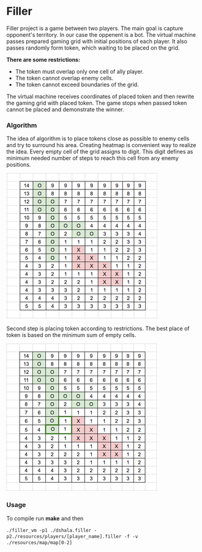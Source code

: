 # Filler

Filler project is a game between two players. The main goal is capture opponent's territory.
In our case the oppenent is a bot. The virtual machine passes prepared gaming grid with initial positions of each player. It also passes randomly form token, which waiting to be placed on the grid.

**There are some restrictions:**
- The token must overlap only one cell of ally player.
- The token cannot overlap enemy cells.
- The token cannot exceed boundaries of the grid.

The virtual machine receives coordinates of placed token and then rewrite the gaming grid with placed token.
The game stops when passed token cannot be placed and demonstrate the winner.

### Algorithm

The idea of algorithm is to place tokens close as possible to enemy cells and try to surround his area.
Creating heatmap is convenient way to realize the idea. Every empty cell of the grid assigns to digit.
This digit defines as minimum needed number of steps to reach this cell from any enemy positions.

![alt text](https://github.com/ITAlexey/Filler/blob/master/imgs/heat-map.png)

Second step is placing token according to restrictions. The best place of token is based on the minimum sum of empty cells.

![alt text](https://github.com/ITAlexey/Filler/blob/master/imgs/calculate-score.png)

### Usage
To compile run **make** and then
```
./filler_vm -p1 ./dshala.filler -p2./resources/players/[player_name].filler -f -v ./resources/map/map[0-2]
```
